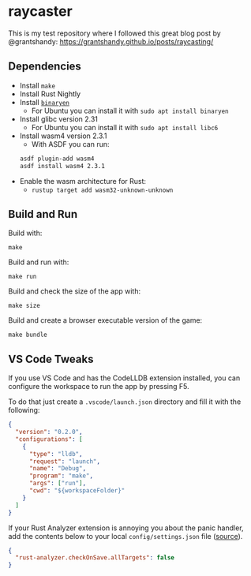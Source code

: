 # raycaster

This is my test repository where I followed this great blog post by @grantshandy: https://grantshandy.github.io/posts/raycasting/

## Dependencies

- Install `make`
- Install Rust Nightly
- Install [`binaryen`](https://github.com/WebAssembly/binaryen)
  - For Ubuntu you can install it with `sudo apt install binaryen`
- Install glibc version 2.31
  - For Ubuntu you can install it with `sudo apt install libc6`
- Install wasm4 version 2.3.1
  - With ASDF you can run:
  ```sh
  asdf plugin-add wasm4
  asdf install wasm4 2.3.1
  ```
- Enable the wasm architecture for Rust:
  - `rustup target add wasm32-unknown-unknown`

## Build and Run

Build with:

```
make
```

Build and run with:

```
make run
```

Build and check the size of the app with:

```
make size
```

Build and create a browser executable version of the game:

```
make bundle
```

## VS Code Tweaks

If you use VS Code and has the CodeLLDB extension installed, you can configure the workspace to run the app by pressing F5.

To do that just create a `.vscode/launch.json` directory and fill it with the following:

```json
{
  "version": "0.2.0",
  "configurations": [
    {
      "type": "lldb",
      "request": "launch",
      "name": "Debug",
      "program": "make",
      "args": ["run"],
      "cwd": "${workspaceFolder}"
    }
  ]
}
```

If your Rust Analyzer extension is annoying you about the panic handler, add the contents below to your local `config/settings.json` file ([source](https://github.com/rust-lang/rust-analyzer/issues/3801#issuecomment-1166269464)).

```json
{
  "rust-analyzer.checkOnSave.allTargets": false
}
```
